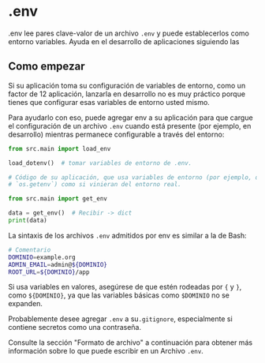 # .env

.env lee pares clave-valor de un archivo `.env` y puede establecerlos como entorno
variables. Ayuda en el desarrollo de aplicaciones siguiendo las

## Como empezar

Si su aplicación toma su configuración de variables de entorno, como un factor de 12
aplicación, lanzarla en desarrollo no es muy práctico porque tienes que configurar
esas variables de entorno usted mismo.

Para ayudarlo con eso, puede agregar env a su aplicación para que cargue el
configuración de un archivo `.env` cuando está presente (por ejemplo, en desarrollo) mientras permanece
configurable a través del entorno:

```python
from src.main import load_env

load_dotenv()  # tomar variables de entorno de .env.

# Código de su aplicación, que usa variables de entorno (por ejemplo, de `os.environ` o
# `os.getenv`) como si vinieran del entorno real.
```

```python
from src.main import get_env

data = get_env()  # Recibir -> dict
print(data)
```

La sintaxis de los archivos `.env` admitidos por env es similar a la de Bash:

```bash
# Comentario
DOMINIO=example.org
ADMIN_EMAIL=admin@${DOMINIO}
ROOT_URL=${DOMINIO}/app
```
Si usa variables en valores, asegúrese de que estén rodeadas por `{` y `}`, como
`${DOMINIO}`, ya que las variables básicas como `$DOMINIO` no se expanden.

Probablemente desee agregar `.env` a su`.gitignore`, especialmente si contiene
secretos como una contraseña.

Consulte la sección "Formato de archivo" a continuación para obtener más información sobre lo que puede escribir en un
Archivo `.env`.
